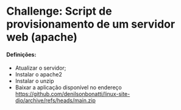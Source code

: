 # Challenge: Script de provisionamento de um servidor web (apache)

#### Definições:

-   Atualizar o servidor;
-   Instalar o apache2
-   Instalar o unzip
-   Baixar a aplicação disponível no endereço https://github.com/denilsonbonatti/linux-site-dio/archive/refs/heads/main.zip
